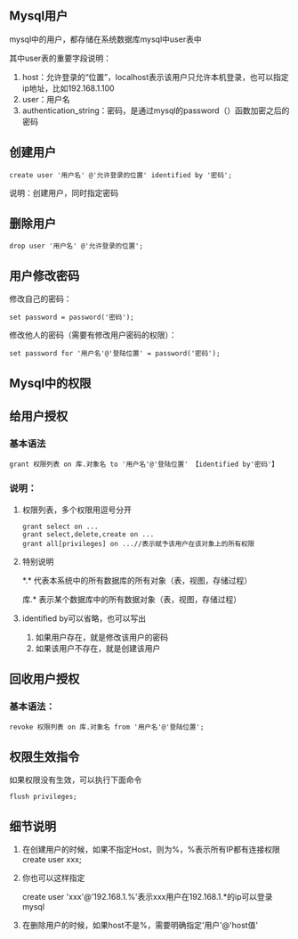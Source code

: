 ## Mysql用户

mysql中的用户，都存储在系统数据库mysql中user表中

其中user表的重要字段说明：

1. host：允许登录的“位置”，localhost表示该用户只允许本机登录，也可以指定ip地址，比如192.168.1.100
2. user：用户名
3. authentication_string：密码，是通过mysql的password（）函数加密之后的密码

## 创建用户

```mysql
create user '用户名' @'允许登录的位置' identified by '密码';
```

说明：创建用户，同时指定密码

## 删除用户

```mysql
drop user '用户名' @'允许登录的位置';
```

## 用户修改密码

修改自己的密码：

```mysql
set password = password('密码');
```

修改他人的密码（需要有修改用户密码的权限）：

```mysql
set password for '用户名'@'登陆位置' = password('密码');
```

## Mysql中的权限

## 给用户授权

### 基本语法

```mysql
grant 权限列表 on 库.对象名 to '用户名'@'登陆位置' 【identified by'密码'】
```

### 说明：

1. 权限列表，多个权限用逗号分开
   ```mysql
   grant select on ...
   grant select,delete,create on ...
   grant all[privileges] on ...//表示赋予该用户在该对象上的所有权限
   ```
2. 特别说明
   
   \*.*		代表本系统中的所有数据库的所有对象（表，视图，存储过程）
   
   库.*		表示某个数据库中的所有数据对象（表，视图，存储过程）
3. identified by可以省略，也可以写出
   1. 如果用户存在，就是修改该用户的密码
   2. 如果该用户不存在，就是创建该用户

## 回收用户授权

### 基本语法：

```mysql
revoke 权限列表 on 库.对象名 from '用户名'@'登陆位置';
```

## 权限生效指令

如果权限没有生效，可以执行下面命令

```mysql
flush privileges;
```

## 细节说明

1. 在创建用户的时候，如果不指定Host，则为%，%表示所有IP都有连接权限create user xxx;
2. 你也可以这样指定
   
   create user  'xxx'@'192.168.1.%'表示xxx用户在192.168.1.*的ip可以登录mysql
3. 在删除用户的时候，如果host不是%，需要明确指定'用户'@'host值'
